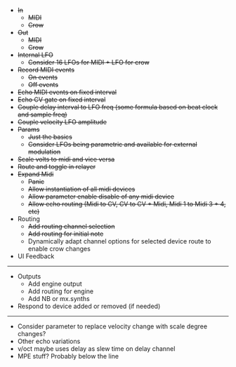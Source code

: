 - ~~In~~
  - ~~MIDI~~
  - ~~Crow~~
- ~~Out~~
  - ~~MIDI~~
  - ~~Crow~~
- ~~Internal LFO~~
  - ~~Consider 16 LFOs for MIDI + LFO for crow~~
- ~~Record MIDI events~~
  - ~~On events~~
  - ~~Off events~~
- ~~Echo MIDI events on fixed interval~~
- ~~Echo CV gate on fixed interval~~
- ~~Couple delay interval to LFO freq (some formula based on beat clock and sample freq)~~
- ~~Couple velocity LFO amplitude~~
- ~~Params~~
  - ~~Just the basics~~
  - ~~Consider LFOs being parametric and available for external modulation~~
- ~~Scale volts to midi and vice versa~~
- ~~Route and toggle in relayer~~
- ~~Expand Midi~~
  - ~~Panic~~
  - ~~Allow instantiation of all midi devices~~
  - ~~Allow parameter enable disable of any midi device~~
  - ~~Allow echo routing (Midi to CV, CV to CV + Midi, Midi 1 to Midi 3 + 4, etc)~~
- Routing
  - ~~Add routing channel selection~~
  - ~~Add routing for initial note~~
  - Dynamically adapt channel options for selected device route to enable crow changes
- UI Feedback
---
- Outputs
  - Add engine output
  - Add routing for engine
  - Add NB or mx.synths
- Respond to device added or removed (if needed)
---
- Consider parameter to replace velocity change with scale degree changes?
- Other echo variations
- v/oct maybe uses delay as slew time on delay channel
- MPE stuff? Probably below the line
